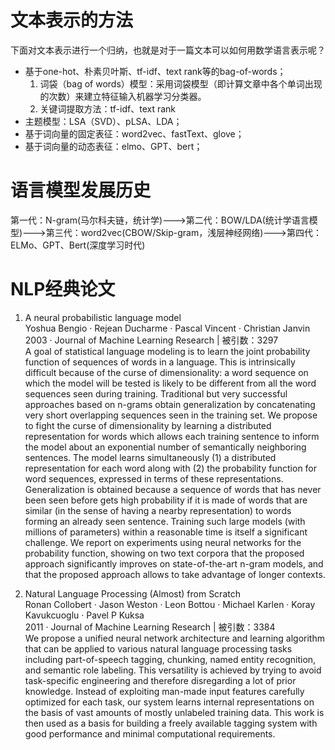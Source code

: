 # 文本表示的方法
下面对文本表示进行一个归纳，也就是对于一篇文本可以如何用数学语言表示呢？
- 基于one-hot、朴素贝叶斯、tf-idf、text rank等的bag-of-words；
	1. 词袋（bag of words）模型：采用词袋模型（即计算文章中各个单词出现的次数）来建立特征输入机器学习分类器。
	1. 关键词提取方法：tf-idf、text rank
- 主题模型：LSA（SVD）、pLSA、LDA；
- 基于词向量的固定表征：word2vec、fastText、glove；
- 基于词向量的动态表征：elmo、GPT、bert；

# 语言模型发展历史
第一代：N-gram(马尔科夫链，统计学)--->第二代：BOW/LDA(统计学语言模型)--->第三代：word2vec(CBOW/Skip-gram，浅层神经网络)--->第四代：ELMo、GPT、Bert(深度学习时代)


# NLP经典论文
1. A neural probabilistic language model    
Yoshua Bengio · Rejean Ducharme · Pascal Vincent · Christian Janvin    
2003 · Journal of Machine Learning Research | 被引数：3297     
A goal of statistical language modeling is to learn the joint probability function of sequences of words in a language. This is intrinsically difficult because of the curse of dimensionality: a word sequence on which the model will be tested is likely to be different from all the word sequences seen during training. Traditional but very successful approaches based on n-grams obtain generalization by concatenating very short overlapping sequences seen in the training set. We propose to fight the curse of dimensionality by learning a distributed representation for words which allows each training sentence to inform the model about an exponential number of semantically neighboring sentences. The model learns simultaneously (1) a distributed representation for each word along with (2) the probability function for word sequences, expressed in terms of these representations. Generalization is obtained because a sequence of words that has never been seen before gets high probability if it is made of words that are similar (in the sense of having a nearby representation) to words forming an already seen sentence. Training such large models (with millions of parameters) within a reasonable time is itself a significant challenge. We report on experiments using neural networks for the probability function, showing on two text corpora that the proposed approach significantly improves on state-of-the-art n-gram models, and that the proposed approach allows to take advantage of longer contexts.     


1. Natural Language Processing (Almost) from Scratch   
Ronan Collobert · Jason Weston · Leon Bottou · Michael Karlen · Koray Kavukcuoglu · Pavel P Kuksa   
2011 · Journal of Machine Learning Research | 被引数：3384     
We propose a unified neural network architecture and learning algorithm that can be applied to various natural language processing tasks including part-of-speech tagging, chunking, named entity recognition, and semantic role labeling. This versatility is achieved by trying to avoid task-specific engineering and therefore disregarding a lot of prior knowledge. Instead of exploiting man-made input features carefully optimized for each task, our system learns internal representations on the basis of vast amounts of mostly unlabeled training data. This work is then used as a basis for building a freely available tagging system with good performance and minimal computational requirements.  

